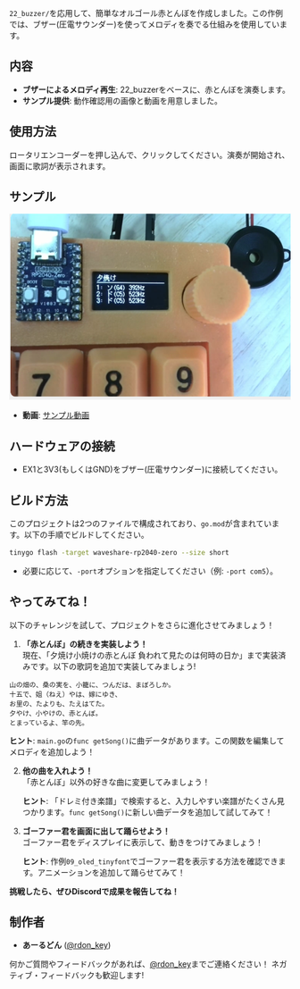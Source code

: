 
`22_buzzer/`を応用して、簡単なオルゴール赤とんぼを作成しました。この作例では、ブザー(圧電サウンダー)を使ってメロディを奏でる仕組みを使用しています。

## 内容
- **ブザーによるメロディ再生**: 22_buzzerをベースに、赤とんぼを演奏します。
- **サンプル提供**: 動作確認用の画像と動画を用意しました。

## 使用方法

ロータリエンコーダーを押し込んで、クリックしてください。演奏が開始され、画面に歌詞が表示されます。

## サンプル

![サンプル画像](image.png)

- **動画**: [サンプル動画](https://x.com/rdon_key/status/1932290594363379796)


## ハードウェアの接続
- EX1と3V3(もしくはGND)をブザー(圧電サウンダー)に接続してください。

## ビルド方法
このプロジェクトは2つのファイルで構成されており、`go.mod`が含まれています。以下の手順でビルドしてください。

```bash
tinygo flash -target waveshare-rp2040-zero --size short
```

- 必要に応じて、`-port`オプションを指定してください（例: `-port com5`）。

## やってみてね！
以下のチャレンジを試して、プロジェクトをさらに進化させてみましょう！

1. **「赤とんぼ」の続きを実装しよう！**  
   現在、「夕焼け小焼けの赤とんぼ 負われて見たのは何時の日か」まで実装済みです。以下の歌詞を追加で実装してみましょう!

```
山の畑の、桑の実を、小籠に、つんだは、まぼろしか。
十五で、姐（ねえ）やは、嫁にゆき、
お里の、たよりも、たえはてた。
夕やけ、小やけの、赤とんぼ。
とまっているよ、竿の先。
```
   
   **ヒント**: `main.go`の`func getSong()`に曲データがあります。この関数を編集してメロディを追加しよう！

2. **他の曲を入れよう！**  
   「赤とんぼ」以外の好きな曲に変更してみましょう！
   
   **ヒント**: 「ドレミ付き楽譜」で検索すると、入力しやすい楽譜がたくさん見つかります。`func getSong()`に新しい曲データを追加して試してみて！

4. **ゴーファー君を画面に出して踊らせよう！**  
   ゴーファー君をディスプレイに表示して、動きをつけてみましょう！
   
   **ヒント**: 作例`09_oled_tinyfont`でゴーファー君を表示する方法を確認できます。アニメーションを追加して踊らせてみて！

**挑戦したら、ぜひDiscordで成果を報告してね！**

## 制作者
- **あーるどん** ([@rdon_key](https://x.com/rdon_key))

何かご質問やフィードバックがあれば、[@rdon_key](https://x.com/rdon_key)までご連絡ください！
ネガティブ・フィードバックも歓迎します!



